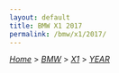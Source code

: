 ```yaml
---
layout: default
title: BMW X1 2017
permalink: /bmw/x1/2017/
---
```

[*Home*](/) > [*BMW*](/bmw/) > [*X1*](/bmw/x1/) > [*YEAR*](/bmw/x1/year/)
